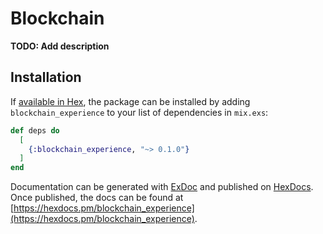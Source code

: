 # Blockchain

**TODO: Add description**

## Installation

If [available in Hex](https://hex.pm/docs/publish), the package can be installed
by adding `blockchain_experience` to your list of dependencies in `mix.exs`:

```elixir
def deps do
  [
    {:blockchain_experience, "~> 0.1.0"}
  ]
end
```

Documentation can be generated with [ExDoc](https://github.com/elixir-lang/ex_doc)
and published on [HexDocs](https://hexdocs.pm). Once published, the docs can
be found at [https://hexdocs.pm/blockchain_experience](https://hexdocs.pm/blockchain_experience).

